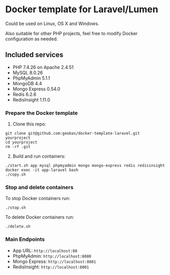 # Docker template for Laravel/Lumen

Could be used on Linux, OS X and Windows.

Also suitable for other PHP projects, feel free to modify Docker configuration as needed.

## Included services
- PHP 7.4.26 on Apache 2.4.51
- MySQL 8.0.26
- PhpMyAdmin 5.1.1
- MongoDB 4.4
- Mongo Express 0.54.0
- Redis 6.2.6
- RedisInsight 1.11.0

### Prepare the Docker template

1. Clone this repo:

```
git clone git@github.com:geobas/docker-template-laravel.git yourproject
cd yourproject
rm -rf .git
```

2. Build and run containers:

```
./start.sh app mysql phpmyadmin mongo mongo-express redis redisinsight
docker exec -it app-laravel bash
./copy.sh
```

### Stop and delete containers


To stop Docker containers run:

```
./stop.sh
```

To delete Docker containers run:

```
./delete.sh
```

### Main Endpoints

- App URL: ```http://localhost:80```
- PhpMyAdmin: ```http://localhost:8080```
- Mongo Express: ```http://localhost:8081```
- RedisInsight: ```http://localhost:8001```
